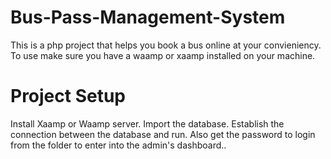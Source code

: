 # Bus-Pass-Management-System
This is a php project that helps you book a bus online at your convieniency.
To use make sure you have a waamp or xaamp installed on your machine.
# Project Setup
Install Xaamp or Waamp server.
Import the database.
Establish the connection between the database and run.
Also get the password to login from the folder to enter into the admin's dashboard..
